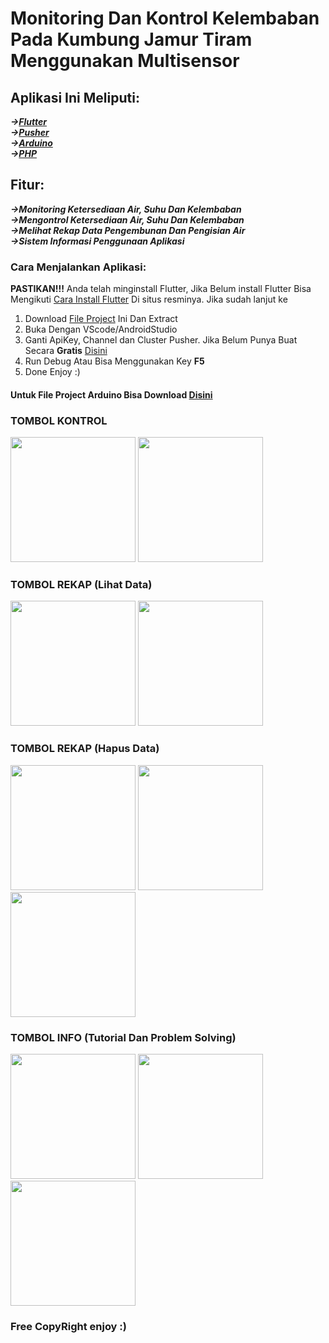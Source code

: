 # Monitoring Dan Kontrol Kelembaban Pada Kumbung Jamur Tiram Menggunakan Multisensor
 ## Aplikasi Ini Meliputi:<br>
  ***->[Flutter](https://flutter.dev/)<br>->[Pusher](https://pusher.com/)<br>->[Arduino](https://arduino.cc/)<br>->[PHP](https://php.net/)***
 <br>
 ## Fitur:<br>
  ***->Monitoring Ketersediaan Air, Suhu Dan Kelembaban<br>->Mengontrol Ketersediaan Air, Suhu Dan Kelembaban<br>->Melihat Rekap Data Pengembunan Dan Pengisian Air<br>->Sistem Informasi Penggunaan Aplikasi***
 <br>
 ### Cara Menjalankan Aplikasi:<br>
 **PASTIKAN!!!** Anda telah minginstall Flutter, Jika Belum install Flutter Bisa Mengikuti [Cara Install Flutter](https://flutter.dev/docs/get-started/install) Di situs resminya. Jika sudah lanjut ke<br>
 1. Download [File Project](https://codeload.github.com/O-ID/Flutter_Pusher_Arduino_2020_TA/zip/master) Ini Dan Extract
 2. Buka Dengan VScode/AndroidStudio
 3. Ganti ApiKey, Channel dan Cluster Pusher. Jika Belum Punya Buat Secara **Gratis** [Disini](https://dashboard.pusher.com/channels)
 4. Run Debug Atau Bisa Menggunakan Key **F5**
 5. Done Enjoy :)
#### Untuk File Project Arduino Bisa Download [Disini](https://raw.githubusercontent.com/O-ID/myta2/master/myta2.ino)
### TOMBOL KONTROL
<img src="https://github.com/O-ID/pusherflu/blob/master/assets/images/1.jpg" width="200">
<img src="https://github.com/O-ID/pusherflu/blob/master/assets/images/2.jpg" width="200">

### TOMBOL REKAP (Lihat Data)
<img src="https://github.com/O-ID/pusherflu/blob/master/assets/images/3.jpg" width="200">
<img src="https://github.com/O-ID/pusherflu/blob/master/assets/images/4.jpg" width="200">

### TOMBOL REKAP (Hapus Data)
<img src="https://github.com/O-ID/pusherflu/blob/master/assets/images/5.jpg" width="200">
<img src="https://github.com/O-ID/pusherflu/blob/master/assets/images/6.jpg" width="200">
<img src="https://github.com/O-ID/pusherflu/blob/master/assets/images/7.jpg" width="200">

### TOMBOL INFO (Tutorial Dan Problem Solving)
<img src="https://github.com/O-ID/pusherflu/blob/master/assets/images/8.jpg" width="200">
<img src="https://github.com/O-ID/pusherflu/blob/master/assets/images/9.jpg" width="200">
<img src="https://github.com/O-ID/pusherflu/blob/master/assets/images/10.jpg" width="200">

### Free CopyRight enjoy :)
